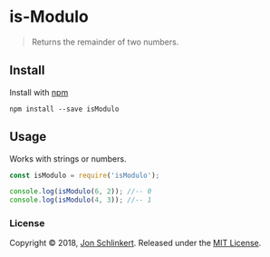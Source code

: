 # is-Modulo
> Returns the remainder of two numbers.

## Install

Install with [npm](https://www.npmjs.com/)
```
npm install --save isModulo
```

## Usage

Works with strings or numbers.

```js
const isModulo = require('isModulo');

console.log(isModulo(6, 2)); //-- 0
console.log(isModulo(4, 3)); //-- 1
```

### License

Copyright © 2018, [Jon Schlinkert](https://github.com/jonschlinkert).
Released under the [MIT License](LICENSE).
